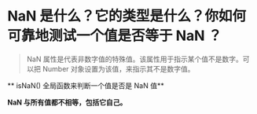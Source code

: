 # NaN 是什么？它的类型是什么？你如何可靠地测试一个值是否等于 NaN ？

> NaN 属性是代表非数字值的特殊值。该属性用于指示某个值不是数字。可以把 Number 对象设置为该值，来指示其不是数字值。

** isNaN() 全局函数来判断一个值是否是 NaN 值**

**NaN 与所有值都不相等，包括它自己。**





